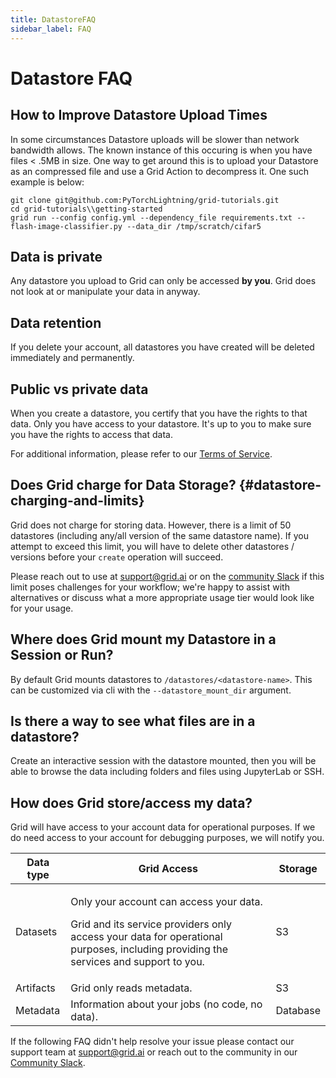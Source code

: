 ```yaml
---
title: DatastoreFAQ
sidebar_label: FAQ
---
```


# Datastore FAQ

## How to Improve Datastore Upload Times
In some circumstances Datastore uploads will be slower than network bandwidth allows. The known instance
of this occuring is when you have files < .5MB in size. One way to get around this is to upload your 
Datastore as an compressed file and use a Grid Action to decompress it. One such example is below:

```
git clone git@github.com:PyTorchLightning/grid-tutorials.git
cd grid-tutorials\\getting-started
grid run --config config.yml --dependency_file requirements.txt -- flash-image-classifier.py --data_dir /tmp/scratch/cifar5
```

## Data is private

Any datastore you upload to Grid can only be accessed **by you**. Grid does not look at or
manipulate your data in anyway.

## Data retention

If you delete your account, all datastores you have created will be deleted immediately
and permanently.

## Public vs private data

When you create a datastore, you certify that you have the rights to that data. Only you
have access to your datastore. It's up to you to make sure you have the rights to access
that data. 

For additional information, please refer to our [Terms of Service](https://www.grid.ai/terms-of-service/).

## Does Grid charge for Data Storage? {#datastore-charging-and-limits}

Grid does not charge for storing data. However, there is a limit of 50 datastores
(including any/all version of the same datastore name). If you attempt to exceed this
limit, you will have to delete other datastores / versions before your `create` operation
will succeed. 

Please reach out to use at [support@grid.ai](mailto:support@grid.ai) or on the [community
Slack](https://gridai-community.slack.com) if this limit poses challenges for your
workflow; we're happy to assist with alternatives or discuss what a more appropriate usage
tier would look like for your usage.

## Where does Grid mount my Datastore in a Session or Run?

By default Grid mounts datastores to `/datastores/<datastore-name>`. This can be
customized via cli with the  `--datastore_mount_dir` argument.

## Is there a way to see what files are in a datastore?

Create an interactive session with the datastore mounted, then you will be able to browse
the data including folders and files using JupyterLab or SSH.

## How does Grid store/access my data?

Grid will have access to your account data for operational purposes. If we do need access
to your account for debugging purposes, we will notify you.

<table>
  <thead>
    <tr>
      <th className="text-align-left">Data type</th>
      <th className="text-align-left">Grid Access</th>
      <th className="text-align-left">Storage</th>
    </tr>
  </thead>
  <tbody>
    <tr>
      <td className="text-align-left">Datasets</td>
      <td className="text-align-left">
        <p>Only your account can access your data.</p>
        <p>Grid and its service providers only access your data for operational purposes,
          including providing the services and support to you.</p>
      </td>
      <td className="text-align-left">S3</td>
    </tr>
    <tr>
      <td className="text-align-left">Artifacts</td>
      <td className="text-align-left">Grid only reads metadata.</td>
      <td className="text-align-left">S3</td>
    </tr>
    <tr>
      <td className="text-align-left">Metadata</td>
      <td className="text-align-left">Information about your jobs (no code, no data).</td>
      <td className="text-align-left">Database</td>
    </tr>
  </tbody>
</table>


If the following FAQ didn't help resolve your issue please contact our support team at 
[support@grid.ai](mailto:support@grid.ai) or reach out to the community in our [Community Slack](https://gridai-community.slack.com).
